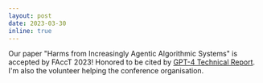 ```yaml
---
layout: post
date: 2023-03-30
inline: true
---
```


Our paper "Harms from Increasingly Agentic Algorithmic Systems" is accepted by FAccT 2023! Honored to be cited by [GPT-4 Technical Report](https://openai.com/research/gpt-4). I'm also the volunteer helping the conference organisation.